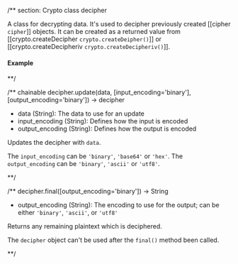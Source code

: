 /** section: Crypto
class decipher

 A class for decrypting data. It's used to decipher previously created [[cipher `cipher`]] objects. It can be created as a returned value from [[crypto.createDecipher `crypto.createDeipher()`]] or [[crypto.createDecipheriv `crypto.createDecipheriv()`]].

#### Example

<script src='http://snippets.c9.io/github.com/c9/nodemanual.org-examples/nodejs_ref_guide/crypto/cipher.js?linestart=3&lineend=0&showlines=false' defer='defer'></script>

**/

/** chainable
decipher.update(data, [input_encoding='binary'], [output_encoding='binary']) -> decipher
- data (String): The data to use for an update
- input_encoding (String): Defines how the input is encoded
- output_encoding (String): Defines how the output is encoded

Updates the decipher with `data`.

The `input_encoding` can be `'binary'`, `'base64'` or `'hex'`. 
The `output_encoding` can be `'binary'`, `'ascii'` or `'utf8'`.


**/ 


/**
decipher.final([output_encoding='binary']) -> String
- output_encoding (String): The encoding to use for the output; can be either `'binary'`, `'ascii'`, or `'utf8'`

Returns any remaining plaintext which is deciphered.

<Note>The `decipher` object can't be used after the `final()` method been called.</Note>


**/ 